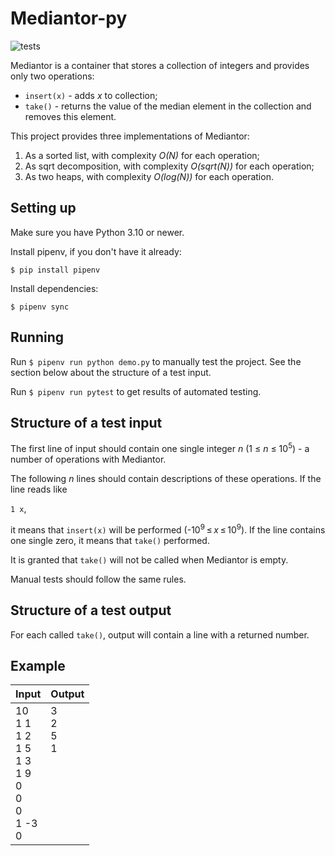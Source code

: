 # Mediantor-py

![tests](https://github.com/SoVictor/mediantor-py/actions/workflows/build_and_test.yml/badge.svg)
 
Mediantor is a container that stores a collection of integers and provides only two operations:

* `insert(x)` - adds _x_ to collection;
* `take()` - returns the value of the median element in the collection and removes this element.

This project provides three implementations of Mediantor:

1. As a sorted list, with complexity _O(N)_ for each operation;
2. As sqrt decomposition, with complexity _O(sqrt(N))_ for each operation;
3. As two heaps, with complexity _O(log(N))_ for each operation.

## Setting up

Make sure you have Python 3.10 or newer.

Install pipenv, if you don't have it already:

```
$ pip install pipenv
```

Install dependencies:

```
$ pipenv sync
```

## Running

Run `$ pipenv run python demo.py` to manually test the project. See the section below about the structure of a test input.

Run `$ pipenv run pytest` to get results of automated testing.

## Structure of a test input

The first line of input should contain one single integer _n_ (1 ≤ _n_ ≤ 10<sup>5</sup>) - a number of operations with Mediantor.

The following _n_ lines should contain descriptions of these operations. If the line reads like

`1 x`,

it means that `insert(x)` will be performed (-10<sup>9</sup> ≤ _x_ ≤ 10<sup>9</sup>). If the line contains one single zero, it means that `take()` performed.

It is granted that `take()` will not be called when Mediantor is empty.

Manual tests should follow the same rules.

## Structure of a test output

For each called `take()`, output will contain a line with a returned number.

## Example

| Input       | Output      |
| ----------- | ----------- |
| 10<br>1 1<br>1 2<br>1 5<br>1 3<br>1 9<br>0<br>0<br>0<br>1 -3<br>0<br> | 3<br>2<br>5<br>1<br><br><br><br><br><br><br><br> |

